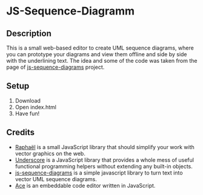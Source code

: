 # JS-Sequence-Diagramm

## Description
This is a small web-based editor to create UML sequence diagrams, where you can prototype your diagrams and view them offline and side by side with the underlining text. The idea and some of the code was taken from the page of [js-sequence-diagrams](http://bramp.github.io/js-sequence-diagrams/) project. 

## Setup
1. Download
2. Open index.html
3. Have fun!

## Credits
* [Raphaël](http://raphaeljs.com/) is a small JavaScript library that should simplify your work with vector graphics on the web.
* [Underscore](http://underscorejs.org/) is a JavaScript library that provides a whole mess of useful functional programming helpers without extending any built-in objects.
* [js-sequence-diagrams](http://bramp.github.io/js-sequence-diagrams/) is a simple javascript library to turn text into vector UML sequence diagrams.
* [Ace](http://ace.c9.io/) is an embeddable code editor written in JavaScript.